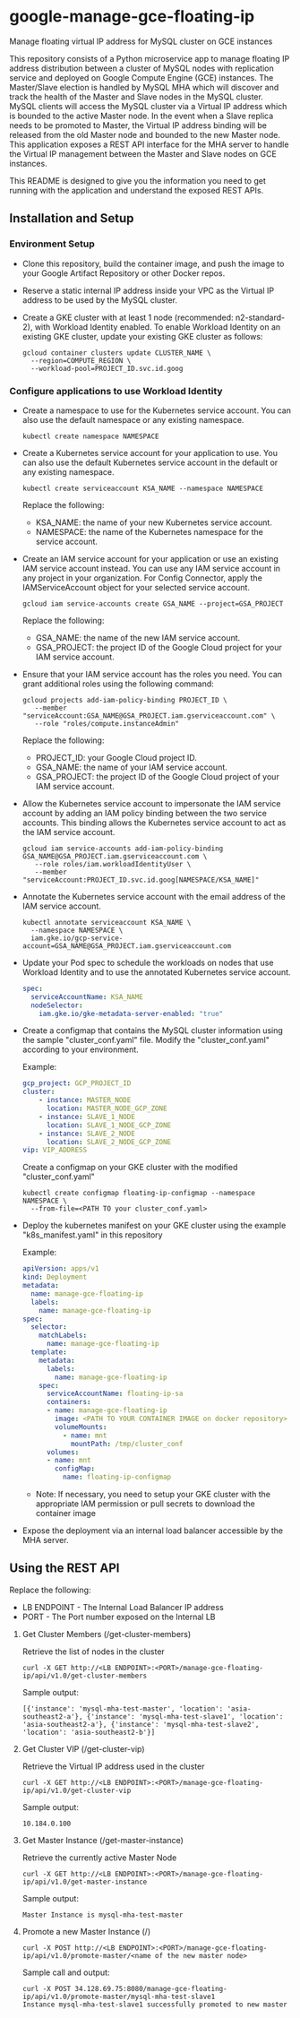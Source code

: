 # google-manage-gce-floating-ip
Manage floating virtual IP address for MySQL cluster on GCE instances

This repository consists of a Python microservice app to manage floating IP address distribution between a cluster of MySQL nodes with replication service and deployed on Google Compute Engine (GCE) instances. The Master/Slave election is handled by MySQL MHA which will discover and track the health of the Master and Slave nodes in the MySQL cluster. MySQL clients will access the MySQL cluster via a Virtual IP address which is bounded to the active Master node. In the event when a Slave replica needs to be promoted to Master, the Virtual IP address binding will be released from the old Master node and bounded to the new Master node. This application exposes a REST API interface for the MHA server to handle the Virtual IP management between the Master and Slave nodes on GCE instances.

This README is designed to give you the information you need to get running with the application and understand the exposed REST APIs.


## Installation and Setup

### Environment Setup

- Clone this repository, build the container image, and push the image to your Google Artifact Repository or other Docker repos.
- Reserve a static internal IP address inside your VPC as the Virtual IP address to be used by the MySQL cluster.
- Create a GKE cluster with at least 1 node (recommended: n2-standard-2), with Workload Identity enabled. To enable Workload Identity on an existing GKE cluster, update your existing GKE cluster as follows:
  
  ``` 
  gcloud container clusters update CLUSTER_NAME \
    --region=COMPUTE_REGION \
    --workload-pool=PROJECT_ID.svc.id.goog
  ``` 
### Configure applications to use Workload Identity

- Create a namespace to use for the Kubernetes service account. You can also use the default namespace or any existing namespace.
  ``` 
  kubectl create namespace NAMESPACE
   ``` 
- Create a Kubernetes service account for your application to use. You can also use the default Kubernetes service account in the default or any existing namespace.

  ``` 
  kubectl create serviceaccount KSA_NAME --namespace NAMESPACE
  ``` 
   
  Replace the following:

    * KSA_NAME: the name of your new Kubernetes service account.
    * NAMESPACE: the name of the Kubernetes namespace for the service account.
- Create an IAM service account for your application or use an existing IAM service account instead. You can use any IAM service account in any project in your organization. For Config Connector, apply the IAMServiceAccount object for your selected service account.

  ``` 
  gcloud iam service-accounts create GSA_NAME --project=GSA_PROJECT
  ``` 
  Replace the following:

    * GSA_NAME: the name of the new IAM service account.
    * GSA_PROJECT: the project ID of the Google Cloud project for your IAM service account.
    
- Ensure that your IAM service account has the roles you need. You can grant additional roles using the following command:

  ``` 
  gcloud projects add-iam-policy-binding PROJECT_ID \
     --member "serviceAccount:GSA_NAME@GSA_PROJECT.iam.gserviceaccount.com" \
     --role "roles/compute.instanceAdmin"
  ``` 
  Replace the following:

    * PROJECT_ID: your Google Cloud project ID.
    * GSA_NAME: the name of your IAM service account.
    * GSA_PROJECT: the project ID of the Google Cloud project of your IAM service account.

- Allow the Kubernetes service account to impersonate the IAM service account by adding an IAM policy binding between the two service accounts. This binding allows the Kubernetes service account to act as the IAM service account.


  ``` 
  gcloud iam service-accounts add-iam-policy-binding GSA_NAME@GSA_PROJECT.iam.gserviceaccount.com \
     --role roles/iam.workloadIdentityUser \
     --member "serviceAccount:PROJECT_ID.svc.id.goog[NAMESPACE/KSA_NAME]"
  ``` 
- Annotate the Kubernetes service account with the email address of the IAM service account.

  ``` 
  kubectl annotate serviceaccount KSA_NAME \
    --namespace NAMESPACE \
    iam.gke.io/gcp-service-account=GSA_NAME@GSA_PROJECT.iam.gserviceaccount.com
  ``` 
- Update your Pod spec to schedule the workloads on nodes that use Workload Identity and to use the annotated Kubernetes service account.
  ```yaml
  spec:
    serviceAccountName: KSA_NAME
    nodeSelector:
      iam.gke.io/gke-metadata-server-enabled: "true"
  ```
- Create a configmap that contains the MySQL cluster information using the sample "cluster_conf.yaml" file. Modify the "cluster_conf.yaml" according to your environment.

  Example:
  ```yaml
  gcp_project: GCP_PROJECT_ID
  cluster:
      - instance: MASTER_NODE
        location: MASTER_NODE_GCP_ZONE
      - instance: SLAVE_1_NODE
        location: SLAVE_1_NODE_GCP_ZONE
      - instance: SLAVE_2_NODE
        location: SLAVE_2_NODE_GCP_ZONE
  vip: VIP_ADDRESS
  ```
  
  Create a configmap on your GKE cluster with the modified "cluster_conf.yaml"
  
  ``` 
  kubectl create configmap floating-ip-configmap --namespace NAMESPACE \
    --from-file=<PATH TO your cluster_conf.yaml>
  ```
  
- Deploy the kubernetes manifest on your GKE cluster using the example "k8s_manifest.yaml" in this repository

  Example:
  ```yaml
  apiVersion: apps/v1
  kind: Deployment
  metadata:
    name: manage-gce-floating-ip
    labels:
      name: manage-gce-floating-ip
  spec:
    selector:
      matchLabels:
        name: manage-gce-floating-ip
    template:
      metadata:
        labels:
          name: manage-gce-floating-ip
      spec:
        serviceAccountName: floating-ip-sa
        containers:
        - name: manage-gce-floating-ip
          image: <PATH TO YOUR CONTAINER IMAGE on docker repository>
          volumeMounts:
            - name: mnt
              mountPath: /tmp/cluster_conf
        volumes:
        - name: mnt
          configMap:
            name: floating-ip-configmap
  ```
  
  * Note: If necessary, you need to setup your GKE cluster with the appropriate IAM permission or pull secrets to download the container image

- Expose the deployment via an internal load balancer accessible by the MHA server.

## Using the REST API

   Replace the following:
   * LB ENDPOINT - The Internal Load Balancer IP address
   * PORT - The Port number exposed on the Internal LB

1. Get Cluster Members (/get-cluster-members)

   Retrieve the list of nodes in the cluster

   ```
   curl -X GET http://<LB ENDPOINT>:<PORT>/manage-gce-floating-ip/api/v1.0/get-cluster-members
   ```
   
   Sample output:
   ```
   [{'instance': 'mysql-mha-test-master', 'location': 'asia-southeast2-a'}, {'instance': 'mysql-mha-test-slave1', 'location': 'asia-southeast2-a'}, {'instance': 'mysql-mha-test-slave2', 'location': 'asia-southeast2-b'}]
   ```
2. Get Cluster VIP (/get-cluster-vip)

   Retrieve the Virtual IP address used in the cluster
   ```
   curl -X GET http://<LB ENDPOINT>:<PORT>/manage-gce-floating-ip/api/v1.0/get-cluster-vip
   ```
   Sample output:
   ```
   10.184.0.100
   ```
3. Get Master Instance (/get-master-instance)

   Retrieve the currently active Master Node
   
   ```
   curl -X GET http://<LB ENDPOINT>:<PORT>/manage-gce-floating-ip/api/v1.0/get-master-instance
   ```
   Sample output:
   ```
   Master Instance is mysql-mha-test-master
   ```
4. Promote a new Master Instance (/)

   ```
   curl -X POST http://<LB ENDPOINT>:<PORT>/manage-gce-floating-ip/api/v1.0/promote-master/<name of the new master node>
   ```
   
   Sample call and output:
   ```
   curl -X POST 34.128.69.75:8080/manage-gce-floating-ip/api/v1.0/promote-master/mysql-mha-test-slave1
   Instance mysql-mha-test-slave1 successfully promoted to new master
   ```
